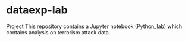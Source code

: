 # dataexp-lab
Project 
This repository contains a Jupyter notebook (Python_lab) which contains analysis on terrorism attack data.
